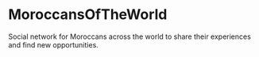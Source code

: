 # MoroccansOfTheWorld
Social network for Moroccans across the world to share their experiences and find new opportunities. 

